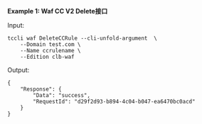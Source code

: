**Example 1: Waf  CC V2 Delete接口**



Input: 

```
tccli waf DeleteCCRule --cli-unfold-argument  \
    --Domain test.com \
    --Name ccrulename \
    --Edition clb-waf
```

Output: 
```
{
    "Response": {
        "Data": "success",
        "RequestId": "d29f2d93-b894-4c04-b047-ea6470bc0acd"
    }
}
```


